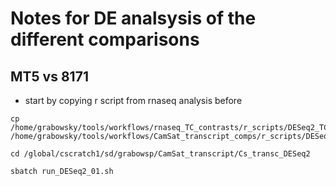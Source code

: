 # Notes for DE analsysis of the different comparisons

## MT5 vs 8171
* start by copying r script from rnaseq analysis before
```
cp /home/grabowsky/tools/workflows/rnaseq_TC_contrasts/r_scripts/DESeq2_TC_script.r /home/grabowsky/tools/workflows/CamSat_transcript_comps/r_scripts/DESeq2_script.r
```

```
cd /global/cscratch1/sd/grabowsp/CamSat_transcript/Cs_transc_DESeq2

sbatch run_DESeq2_01.sh

``` 
